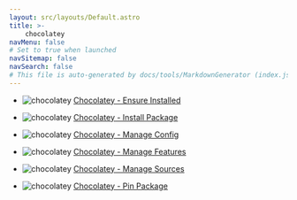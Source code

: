 ```yaml
---
layout: src/layouts/Default.astro
title: >-
    chocolatey
navMenu: false
# Set to true when launched
navSitemap: false
navSearch: false
# This file is auto-generated by docs/tools/MarkdownGenerator (index.js)
---
```


<ul>

<li>

![chocolatey](https://i.octopus.com/library/step-templates/chocolatey.png) [Chocolatey - Ensure Installed](/integrations/chocolatey/chocolatey-ensure-installed)

</li>
        
<li>

![chocolatey](https://i.octopus.com/library/step-templates/chocolatey.png) [Chocolatey - Install Package](/integrations/chocolatey/chocolatey-install-package)

</li>
        
<li>

![chocolatey](https://i.octopus.com/library/step-templates/chocolatey.png) [Chocolatey - Manage Config](/integrations/chocolatey/chocolatey-manage-config)

</li>
        
<li>

![chocolatey](https://i.octopus.com/library/step-templates/chocolatey.png) [Chocolatey - Manage Features](/integrations/chocolatey/chocolatey-manage-features)

</li>
        
<li>

![chocolatey](https://i.octopus.com/library/step-templates/chocolatey.png) [Chocolatey - Manage Sources](/integrations/chocolatey/chocolatey-manage-sources)

</li>
        
<li>

![chocolatey](https://i.octopus.com/library/step-templates/chocolatey.png) [Chocolatey - Pin Package](/integrations/chocolatey/chocolatey-pin-package)

</li>
        
</ul>
